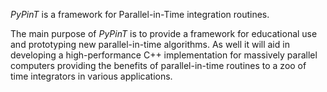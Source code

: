 *PyPinT* is a framework for Parallel-in-Time integration routines.

The main purpose of *PyPinT* is to provide a framework for educational use and prototyping new parallel-in-time
algorithms.
As well it will aid in developing a high-performance C++ implementation for massively parallel computers providing the
benefits of parallel-in-time routines to a zoo of time integrators in various applications.
